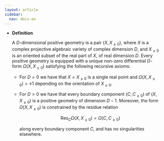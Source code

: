 ```yaml
---
layout: article
sidebar:
  nav: docs-en
---
```


* **Definition**

   A $D$-dimensional positive geometry is a pair $(X, X_{\geq 0})$, where $X$ is a complex projective algebraic variety of complex
   dimension $D$, and  $X_{\geq 0}$ is an oriented subset of the real part of $X$, of real dimension $D$. Every positive geometry is equipped with a unique non-zero differential
   $D$-form $\Omega(X, X_{\geq 0})$ satisfying the following recursive axioms:
   * For $D=0$ we have that $X = X_{\geq 0}$ is a single real point and $\Omega(X, X_{\geq 0}) = \pm1$ depending on the orientation of $X_{\geq 0}$. 
   * For $D > 0$ we have that every boundary component $(C, C_{\geq 0})$ of $(X, X_{\geq 0})$ is a positive geometry of dimension $D − 1$. Moreover, the form $\Omega(X,   X_{\geq0})$ is constrained by the residue relation
   
        $$\text{Res}_C \Omega(X, X_{\geq0}) = \Omega(C, C_{\geq0})$$
        
        along every boundary component $C$, and has no singularities elsewhere.
